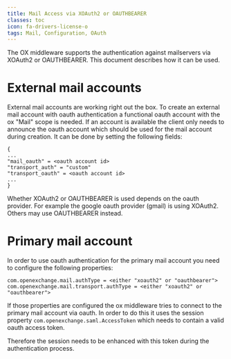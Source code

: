 ```yaml
---
title: Mail Access via XOAuth2 or OAUTHBEARER
classes: toc
icon: fa-drivers-license-o
tags: Mail, Configuration, OAuth
---
```


The OX middleware supports the authentication against mailservers via XOAuth2 or OAUTHBEARER. This document describes how it can be used.

# External mail accounts

External mail accounts are working right out the box. To create an external mail account with oauth authentication a functional oauth account with the ox "Mail" scope is needed.
If an account is available the client only needs to announce the oauth account which should be used for the mail account during creation. It can be done by setting the following fields:

```
{
...
"mail_oauth" = <oauth account id>
"transport_auth" = "custom"
"transport_oauth" = <oauth account id>
...
}
```

Whether XOAuth2 or OAUTHBEARER is used depends on the oauth provider. For example the google oauth provider (gmail) is using XOAuth2. Others may use OAUTHBEARER instead.


# Primary mail account

In order to use oauth authentication for the primary mail account you need to configure the following properties:

```
com.openexchange.mail.authType = <either "xoauth2" or "oauthbearer">
com.openexchange.mail.transport.authType = <either "xoauth2" or "oauthbearer">
```
If those properties are configured the ox middleware tries to connect to the primary mail account via oauth.
In order to do this it uses the session property `com.openexchange.saml.AccessToken` which needs to contain a valid oauth access token.

Therefore the session needs to be enhanced with this token during the authentication process.
